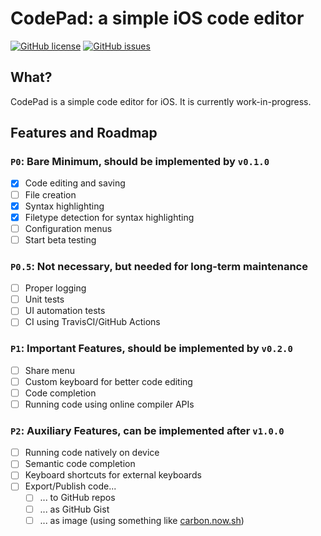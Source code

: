 #  CodePad: a simple iOS code editor

[![GitHub license](https://img.shields.io/github/license/sohnryang/CodePad)](https://github.com/sohnryang/CodePad/blob/master/LICENSE)
[![GitHub issues](https://img.shields.io/github/issues/sohnryang/CodePad)](https://github.com/sohnryang/CodePad/issues)

## What?

CodePad is a simple code editor for iOS. It is currently work-in-progress.

## Features and Roadmap

### `P0`: Bare Minimum, should be implemented by `v0.1.0`
- [x] Code editing and saving
- [ ] File creation
- [x] Syntax highlighting
- [x] Filetype detection for syntax highlighting
- [ ] Configuration menus
- [ ] Start beta testing

### `P0.5`: Not necessary, but needed for long-term maintenance
- [ ] Proper logging
- [ ] Unit tests
- [ ] UI automation tests
- [ ] CI using TravisCI/GitHub Actions

### `P1`: Important Features, should be implemented by `v0.2.0`
- [ ] Share menu
- [ ] Custom keyboard for better code editing
- [ ] Code completion
- [ ] Running code using online compiler APIs

### `P2`: Auxiliary Features, can be implemented after `v1.0.0`
- [ ] Running code natively on device
- [ ] Semantic code completion
- [ ] Keyboard shortcuts for external keyboards
- [ ] Export/Publish code...
  - [ ] ... to GitHub repos
  - [ ] ... as GitHub Gist
  - [ ] ... as image (using something like [carbon.now.sh](https://carbon.now.sh/))
